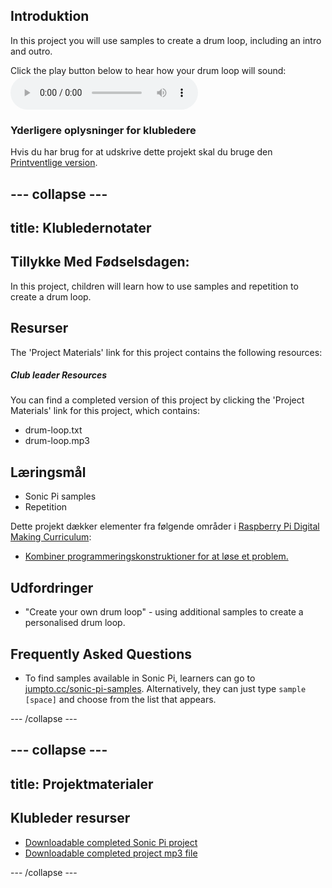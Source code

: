## Introduktion

In this project you will use samples to create a drum loop, including an intro and outro.

<div id="audio-preview" class="pdf-hidden">
  Click the play button below to hear how your drum loop will sound: <audio controls preload> <source src="resources/drum-loop.mp3" type="audio/mpeg"> Your browser does not support the <code>audio</code> element. </audio>
</div>

### Yderligere oplysninger for klubledere

Hvis du har brug for at udskrive dette projekt skal du bruge den [Printventlige version](https://projects.raspberrypi.org/en/projects/drum-loop/print).

## \--- collapse \---

## title: Klubledernotater

## Tillykke Med Fødselsdagen:

In this project, children will learn how to use samples and repetition to create a drum loop.

## Resurser

The 'Project Materials' link for this project contains the following resources:

##### Club leader Resources

You can find a completed version of this project by clicking the 'Project Materials' link for this project, which contains:

* drum-loop.txt
* drum-loop.mp3

## Læringsmål

* Sonic Pi samples
* Repetition

Dette projekt dækker elementer fra følgende områder i [Raspberry Pi Digital Making Curriculum](http://rpf.io/curriculum):

* [Kombiner programmeringskonstruktioner for at løse et problem.](https://www.raspberrypi.org/curriculum/programming/builder)

## Udfordringer

* "Create your own drum loop" - using additional samples to create a personalised drum loop.

## Frequently Asked Questions

* To find samples available in Sonic Pi, learners can go to [jumpto.cc/sonic-pi-samples](http://jumpto.cc/sonic-pi-samples). Alternatively, they can just type `sample [space]` and choose from the list that appears.

\--- /collapse \---

## \--- collapse \---

## title: Projektmaterialer

## Klubleder resurser

* [Downloadable completed Sonic Pi project](resources/drum-loop.txt)
* [Downloadable completed project mp3 file](resources/drum-loop.mp3)

\--- /collapse \---